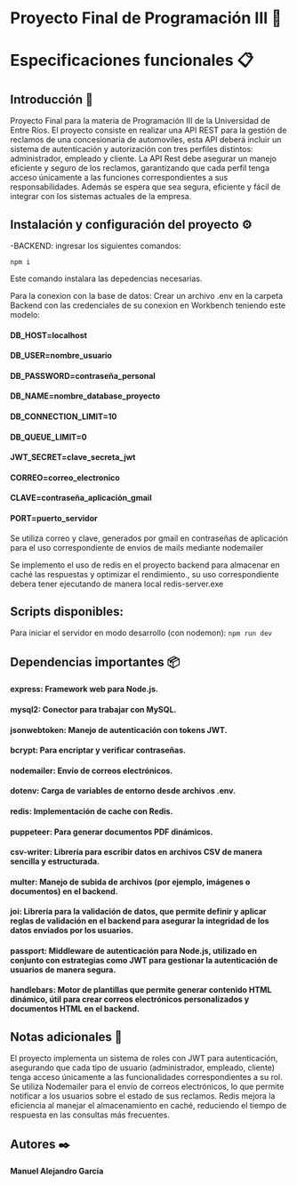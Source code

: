 # Proyecto Final de Programación III 🚗

# Especificaciones funcionales :clipboard:

## Introducción 🌟
Proyecto Final para la materia de Programación III de la Universidad de Entre Ríos. El proyecto consiste en realizar una API REST para la gestión de reclamos de una concesionaria de automoviles, esta API deberá incluir un sistema de autenticación y autorización con tres perfiles distintos: administrador, empleado y cliente. 
La API Rest debe asegurar un manejo eficiente y seguro de los reclamos, garantizando que cada perfil tenga
acceso únicamente a las funciones correspondientes a sus responsabilidades. Además se espera que sea
segura, eficiente y fácil de integrar con los sistemas actuales de la empresa.  

## Instalación y configuración del proyecto ⚙️

-BACKEND: 
ingresar los siguientes comandos:

```npm i```

Este comando instalara las depedencias necesarias.

Para la conexion con la base de datos: 
Crear un archivo .env en la carpeta Backend con las credenciales de su conexion en Workbench teniendo este modelo:

#### DB_HOST=localhost  
#### DB_USER=nombre_usuario  
#### DB_PASSWORD=contraseña_personal  
#### DB_NAME=nombre_database_proyecto  
#### DB_CONNECTION_LIMIT=10  
#### DB_QUEUE_LIMIT=0
#### JWT_SECRET=clave_secreta_jwt
#### CORREO=correo_electronico
#### CLAVE=contraseña_aplicación_gmail
#### PORT=puerto_servidor

Se utiliza correo y clave, generados por gmail en contraseñas de aplicación para el uso correspondiente de envios de mails mediante nodemailer

Se implemento el uso de redis en el proyecto backend para almacenar en caché las respuestas y optimizar el rendimiento., su uso correspondiente debera tener ejecutando de manera local redis-server.exe

## Scripts disponibles:

Para iniciar el servidor en modo desarrollo (con nodemon):
```npm run dev```

## Dependencias importantes 📦

#### express: Framework web para Node.js.
#### mysql2: Conector para trabajar con MySQL.
#### jsonwebtoken: Manejo de autenticación con tokens JWT.
#### bcrypt: Para encriptar y verificar contraseñas.
#### nodemailer: Envío de correos electrónicos.
#### dotenv: Carga de variables de entorno desde archivos .env.
#### redis: Implementación de cache con Redis.
#### puppeteer: Para generar documentos PDF dinámicos.
#### csv-writer: Librería para escribir datos en archivos CSV de manera sencilla y estructurada.
#### multer: Manejo de subida de archivos (por ejemplo, imágenes o documentos) en el backend.
#### joi: Librería para la validación de datos, que permite definir y aplicar reglas de validación en el backend para asegurar la integridad de los datos enviados por los usuarios.
#### passport: Middleware de autenticación para Node.js, utilizado en conjunto con estrategias como JWT para gestionar la autenticación de usuarios de manera segura.
#### handlebars: Motor de plantillas que permite generar contenido HTML dinámico, útil para crear correos electrónicos personalizados y documentos HTML en el backend.

## Notas adicionales 📝

El proyecto implementa un sistema de roles con JWT para autenticación, asegurando que cada tipo de usuario (administrador, empleado, cliente) tenga acceso únicamente a las funcionalidades correspondientes a su rol.
Se utiliza Nodemailer para el envío de correos electrónicos, lo que permite notificar a los usuarios sobre el estado de sus reclamos.
Redis mejora la eficiencia al manejar el almacenamiento en caché, reduciendo el tiempo de respuesta en las consultas más frecuentes.

## Autores ✒️

#### Manuel Alejandro García



